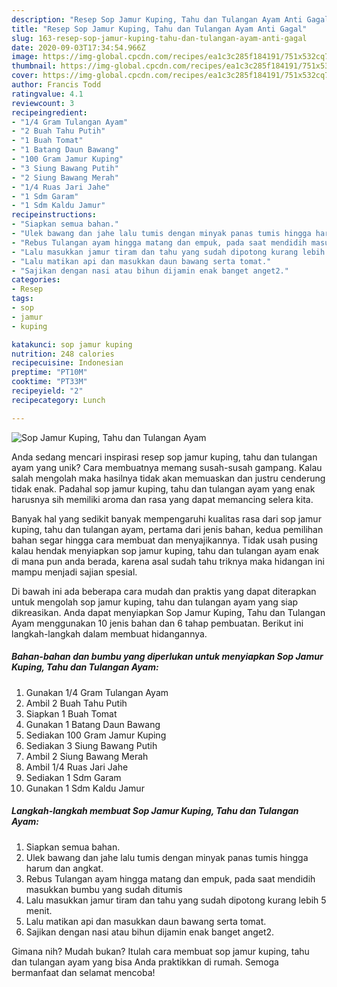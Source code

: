 ```yaml
---
description: "Resep Sop Jamur Kuping, Tahu dan Tulangan Ayam Anti Gagal"
title: "Resep Sop Jamur Kuping, Tahu dan Tulangan Ayam Anti Gagal"
slug: 163-resep-sop-jamur-kuping-tahu-dan-tulangan-ayam-anti-gagal
date: 2020-09-03T17:34:54.966Z
image: https://img-global.cpcdn.com/recipes/ea1c3c285f184191/751x532cq70/sop-jamur-kuping-tahu-dan-tulangan-ayam-foto-resep-utama.jpg
thumbnail: https://img-global.cpcdn.com/recipes/ea1c3c285f184191/751x532cq70/sop-jamur-kuping-tahu-dan-tulangan-ayam-foto-resep-utama.jpg
cover: https://img-global.cpcdn.com/recipes/ea1c3c285f184191/751x532cq70/sop-jamur-kuping-tahu-dan-tulangan-ayam-foto-resep-utama.jpg
author: Francis Todd
ratingvalue: 4.1
reviewcount: 3
recipeingredient:
- "1/4 Gram Tulangan Ayam"
- "2 Buah Tahu Putih"
- "1 Buah Tomat"
- "1 Batang Daun Bawang"
- "100 Gram Jamur Kuping"
- "3 Siung Bawang Putih"
- "2 Siung Bawang Merah"
- "1/4 Ruas Jari Jahe"
- "1 Sdm Garam"
- "1 Sdm Kaldu Jamur"
recipeinstructions:
- "Siapkan semua bahan."
- "Ulek bawang dan jahe lalu tumis dengan minyak panas tumis hingga harum dan angkat."
- "Rebus Tulangan ayam hingga matang dan empuk, pada saat mendidih masukkan bumbu yang sudah ditumis"
- "Lalu masukkan jamur tiram dan tahu yang sudah dipotong kurang lebih 5 menit."
- "Lalu matikan api dan masukkan daun bawang serta tomat."
- "Sajikan dengan nasi atau bihun dijamin enak banget anget2."
categories:
- Resep
tags:
- sop
- jamur
- kuping

katakunci: sop jamur kuping 
nutrition: 248 calories
recipecuisine: Indonesian
preptime: "PT10M"
cooktime: "PT33M"
recipeyield: "2"
recipecategory: Lunch

---
```



![Sop Jamur Kuping, Tahu dan Tulangan Ayam](https://img-global.cpcdn.com/recipes/ea1c3c285f184191/751x532cq70/sop-jamur-kuping-tahu-dan-tulangan-ayam-foto-resep-utama.jpg)

Anda sedang mencari inspirasi resep sop jamur kuping, tahu dan tulangan ayam yang unik? Cara membuatnya memang susah-susah gampang. Kalau salah mengolah maka hasilnya tidak akan memuaskan dan justru cenderung tidak enak. Padahal sop jamur kuping, tahu dan tulangan ayam yang enak harusnya sih memiliki aroma dan rasa yang dapat memancing selera kita.



Banyak hal yang sedikit banyak mempengaruhi kualitas rasa dari sop jamur kuping, tahu dan tulangan ayam, pertama dari jenis bahan, kedua pemilihan bahan segar hingga cara membuat dan menyajikannya. Tidak usah pusing kalau hendak menyiapkan sop jamur kuping, tahu dan tulangan ayam enak di mana pun anda berada, karena asal sudah tahu triknya maka hidangan ini mampu menjadi sajian spesial.


Di bawah ini ada beberapa cara mudah dan praktis yang dapat diterapkan untuk mengolah sop jamur kuping, tahu dan tulangan ayam yang siap dikreasikan. Anda dapat menyiapkan Sop Jamur Kuping, Tahu dan Tulangan Ayam menggunakan 10 jenis bahan dan 6 tahap pembuatan. Berikut ini langkah-langkah dalam membuat hidangannya.

<!--inarticleads1-->

##### Bahan-bahan dan bumbu yang diperlukan untuk menyiapkan Sop Jamur Kuping, Tahu dan Tulangan Ayam:

1. Gunakan 1/4 Gram Tulangan Ayam
1. Ambil 2 Buah Tahu Putih
1. Siapkan 1 Buah Tomat
1. Gunakan 1 Batang Daun Bawang
1. Sediakan 100 Gram Jamur Kuping
1. Sediakan 3 Siung Bawang Putih
1. Ambil 2 Siung Bawang Merah
1. Ambil 1/4 Ruas Jari Jahe
1. Sediakan 1 Sdm Garam
1. Gunakan 1 Sdm Kaldu Jamur




<!--inarticleads2-->

##### Langkah-langkah membuat Sop Jamur Kuping, Tahu dan Tulangan Ayam:

1. Siapkan semua bahan.
1. Ulek bawang dan jahe lalu tumis dengan minyak panas tumis hingga harum dan angkat.
1. Rebus Tulangan ayam hingga matang dan empuk, pada saat mendidih masukkan bumbu yang sudah ditumis
1. Lalu masukkan jamur tiram dan tahu yang sudah dipotong kurang lebih 5 menit.
1. Lalu matikan api dan masukkan daun bawang serta tomat.
1. Sajikan dengan nasi atau bihun dijamin enak banget anget2.




Gimana nih? Mudah bukan? Itulah cara membuat sop jamur kuping, tahu dan tulangan ayam yang bisa Anda praktikkan di rumah. Semoga bermanfaat dan selamat mencoba!
